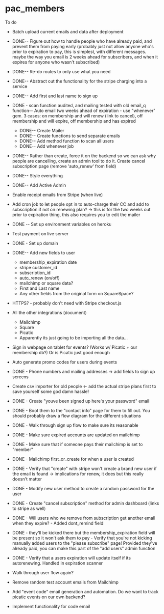 # pac_members


To do 

* Batch upload current emails and data after deployment
* DONE-- Figure out how to handle people who have already paid, and prevent them from paying early (probably just not allow anyone who's prior to expiration to pay, this is simplest, with different messages. maybe the way you email is 2 weeks ahead for subscribers, and when it expires for anyone who wasn't subscribed)
* DONE-- Re-do routes to only use what you need
* DONE-- Abstract out the functionality for the stripe charging into a service
* DONE-- Add first and last name to sign up
* DONE - scan function audited, and mailing tested with old email_q function-- Auto email two weeks ahead of expiration - use "whenever" gem. 3 cases: on membership and will renew (link to cancel), off membership and will expire, off membership and has expired
  * DONE-- Create Mailer
  * DONE-- Create functions to send separate emails
  * DONE-- Add method function to scan all users
  * DONE-- Add whenever job
* DONE-- Rather than create, force it on the backend so we can ask why people are cancelling, create an admin tool to do it. Create cancel subscription page (remove 'auto_renew' from field)

* DONE-- Style everything
* DONE-- Add Active Admin
* Enable receipt emails from Stripe (when live)
* Add cron job to let people opt in to auto-charge their CC and add to subscription if not on renewing plan? -> this is for the two weeks out prior to expiration thing, this also requires you to edit the mailer
* DONE -- Set up environment variables on heroku
* Test payment on live server

* DONE - Set up domain

* DONE-- Add new fields to user
	* membership_expiration date
	* stripe customer_id
	* subscription_id
	* auto_renew (on/off)
	* mailchimp or square data?
	* First and Last name
	* Any other fields from the original form on SquareSpace?

* HTTPS? - probably don't need with Stripe checkout.js

* All the other integrations (document)
  * Mailchimp
  * Square
  * Picatic
  * Apparently its just going to be importing all the data...

* Sign in webpage on tablet for events? (Works w/ Picatic + our membership db?) Or is Picatic just good enough
* Auto generate promo codes for users during events

* DONE - Phone numbers and mailing addresses -> add fields to sign up screens
* Create csv importer for old people <- add the actual stripe plans first to save yourself some god damn hassle!
* DONE - Create "youve been signed up here's your password" email
* DONE - Boot them to the "contact info" page for them to fill out. You should probably draw a flow diagram for the different situations
* DONE - Walk through sign up flow to make sure its reasonable
* DONE - Make sure expired accounts are updated on mailchimp
* DONE - Make sure that if someone pays their mailchimp is set to "member"
* DONE - Mailchimp first_or_create for when a user is created
* DONE - Verify that "create" with stripe won't create a brand new user if the email is found -> implications for renew, it does but this really doesn't matter
* DONE - Modify new user method to create a random password for the user
* DONE - Create "cancel subscription" method for admin dashboard (links to stripe as well)
* DONE - Will users who we remove from subscription  get another email when they expire? - Added dont_remind field
* DONE - they'll be kicked there but the membership_expiration field will be present so it won't ask them to pay - Verify that you're not kicking manually added users to the "please subscribe" page! Provided they've already paid, you can make this part of the "add users" admin function
* DONE - Verify that a users expiration will update itself if its autorenewing. Handled in expiration scanner
* Walk through user flow again?
* Remove random test account emails from Mailchimp
* Add "event code" email generation and automation. Do we want to track picatic events on our own backend?
* Implement functionality for code email